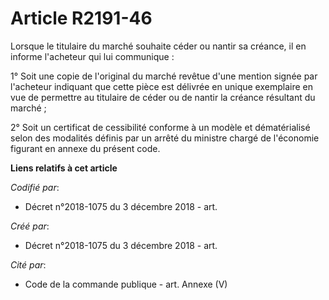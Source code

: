 # Article R2191-46

Lorsque le titulaire du marché souhaite céder ou nantir sa créance, il en informe l'acheteur qui lui communique :

1° Soit une copie de l'original du marché revêtue d'une mention signée par l'acheteur indiquant que cette pièce est délivrée
en unique exemplaire en vue de permettre au titulaire de céder ou de nantir la créance résultant du marché ;

2° Soit un certificat de cessibilité conforme à un modèle et dématérialisé selon des modalités définis par un arrêté du
ministre chargé de l'économie figurant en annexe du présent code.

**Liens relatifs à cet article**

_Codifié par_:

  - Décret n°2018-1075 du 3 décembre 2018 - art.

_Créé par_:

  - Décret n°2018-1075 du 3 décembre 2018 - art.

_Cité par_:

  - Code de la commande publique - art. Annexe (V)
